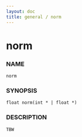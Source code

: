```yaml
---
layout: doc
title: general / norm
---
```

# norm

### NAME

    norm

### SYNOPSIS

    float norm(int * | float *)

### DESCRIPTION

    TBW

